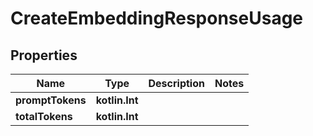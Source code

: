
# CreateEmbeddingResponseUsage

## Properties
Name | Type | Description | Notes
------------ | ------------- | ------------- | -------------
**promptTokens** | **kotlin.Int** |  | 
**totalTokens** | **kotlin.Int** |  | 



